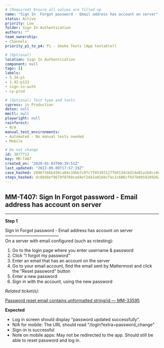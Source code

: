 ```yaml
---
# (Required) Ensure all values are filled up
name: "Sign In  Forgot password - Email address has account on server"
status: Active
priority: Low
folder: Sign In Authentication
authors: ""
team_ownership: 
- Channels
priority_p1_to_p4: P1 - Smoke Tests (App testable?)

# (Optional)
location: Sign In Authentication
component: null
tags: []
labels: 
- 5.34-p1
- 1.42-p123
- sign-in-auth
- cy-prod

# (Optional) Test type and tools
cypress: in Production
detox: null
mmctl: null
playwright: null
rainforest: 
- N/A
manual_test_environments: 
- Automated - No manual tests needed
- Mobile

# Do not change
id: 3877713
key: MM-T407
created_on: "2020-01-03T00:39:51Z"
last_updated: "2022-09-09T17:57:19Z"
case_hashed: 2096f3bbb438ca84c34bb7c97c7f85303127fb913dcbd14e01a1b0cc0c70356b7d74494b90701e4edb69ffb64189d81a
steps_hashed: dc88d8ef9679f8760cad4ef2da1a01bbcfac1c606cf937b08592892629bbfcd1f755ee20da54e8343edc74805e3b5237
---
```


<!-- (Auto-generated) Based on frontmatter's "key" and "name" -->

## MM-T407: Sign In Forgot password - Email address has account on server

---

**Step 1**

Sign In Forgot password - Email address has account on server\
–––––––––––––––––––––––––\
On a server with email configured (such as rctesting):

1. Go to the login page where you enter username & password
2. Click "I forgot my password"
3. Enter an email that has an account on the server
4. Go to your email account, find the email sent by Mattermost and click the "Reset password" button
5. Enter a new password
6. Sign in with the account, using the new password

_Related ticket(s):_

[Password reset email contains unformatted string/id — MM-33595](https://mattermost.atlassian.net/browse/MM-33595)

**Expected**

- Log in screen should display "password updated successfully".
- N/A for mobile: The URL should read "/login?extra=password\_change"
- Sign-in is successful
- Note on mobile apps: May not be redirected to the app. Should still be able to reset password and log in.
